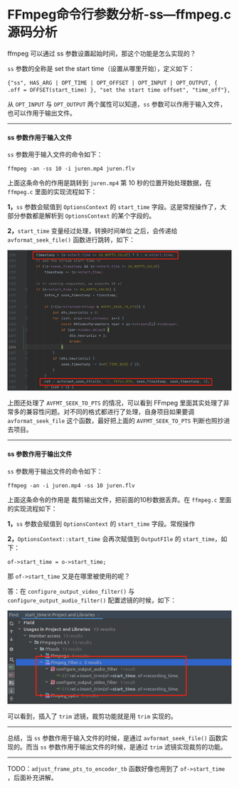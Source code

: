 # FFmpeg命令行参数分析-ss—ffmpeg.c源码分析

<div id="meta-description---">ffmpeg 可以通过 ss 参数设置起始时间，那这个功能是怎么实现的？</div>

`ss` 参数的全称是 set the start time（设置从哪里开始），定义如下：

```
{"ss", HAS_ARG | OPT_TIME | OPT_OFFSET | OPT_INPUT | OPT_OUTPUT, { .off = OFFSET(start_time) }, "set the start time offset", "time_off"},
```

从 `OPT_INPUT` 与 `OPT_OUTPUT` 两个属性可以知道，`ss` 参数可以作用于输入文件，也可以作用于输出文件。

---

#### ss 参数作用于输入文件

`ss` 参数用于输入文件的命令如下：

```
ffmpeg -an -ss 10 -i juren.mp4 juren.flv
```

上面这条命令的作用是跳转到 `juren.mp4` 第 10 秒的位置开始处理数据，在 `ffmpeg.c` 里面的实现流程如下：

**1，**`ss` 参数会赋值到 `OptionsContext` 的 `start_time` 字段。这是常规操作了，大部分参数都是解析到  `OptionsContext` 的某个字段的。

**2，**`start_time` 变量经过处理，转换时间单位 之后，会传递给 `avformat_seek_file()` 函数进行跳转，如下：

![1-1](cmd_arg_ss\1-1.png)

上图还处理了 `AVFMT_SEEK_TO_PTS` 的情况，可以看到 FFmpeg 里面其实处理了非常多的兼容性问题。对不同的格式都进行了处理，自身项目如果要调 `avformat_seek_file` 这个函数，最好把上面的 `AVFMT_SEEK_TO_PTS` 判断也照抄进去项目。

---

#### ss 参数作用于输出文件

`ss` 参数用于输出文件的命令如下：

```
ffmpeg -an -i juren.mp4 -ss 10 juren.flv
```

上面这条命令的作用是 裁剪输出文件，把前面的10秒数据丢弃。在 `ffmpeg.c` 里面的实现流程如下：

**1，**`ss` 参数会赋值到 `OptionsContext` 的 `start_time` 字段。常规操作

**2，**`OptionsContext::start_time` 会再次赋值到 `OutputFIle` 的 `start_time`，如下：

```
of->start_time = o->start_time;
```

那 `of->start_time` 又是在哪里被使用的呢？

答：在 `configure_output_video_filter()` 与  `configure_output_audio_filter()` 配置滤镜的时候，如下：

![1-2](cmd_arg_ss\1-2.png)

可以看到，插入了 `trim` 滤镜，裁剪功能就是用 `trim` 实现的。

----

总结，当 `ss` 参数作用于输入文件的时候，是通过 `avformat_seek_file()` 函数实现的。而当 `ss` 参数作用于输出文件的时候，是通过 `trim` 滤镜实现裁剪的功能。

------

TODO：`adjust_frame_pts_to_encoder_tb` 函数好像也用到了 `of->start_time `，后面补充讲解。

